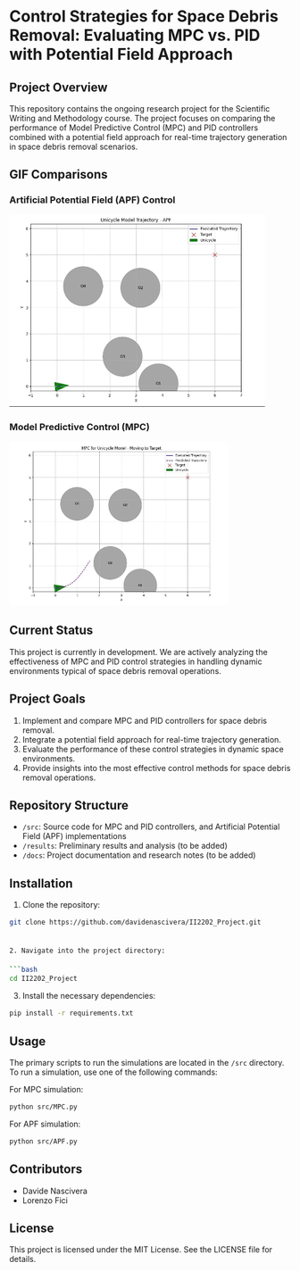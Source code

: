 # Control Strategies for Space Debris Removal: Evaluating MPC vs. PID with Potential Field Approach

## Project Overview

This repository contains the ongoing research project for the Scientific Writing and Methodology course. The project focuses on comparing the performance of Model Predictive Control (MPC) and PID controllers combined with a potential field approach for real-time trajectory generation in space debris removal scenarios.

## GIF Comparisons

### Artificial Potential Field (APF) Control
![APF Simulation](data/GIF/gif_apf.gif)

### Model Predictive Control (MPC)
![MPC Simulation](data/GIF/gif_mpc.gif)

## Current Status

This project is currently in development. We are actively analyzing the effectiveness of MPC and PID control strategies in handling dynamic environments typical of space debris removal operations.

## Project Goals

1. Implement and compare MPC and PID controllers for space debris removal.
2. Integrate a potential field approach for real-time trajectory generation.
3. Evaluate the performance of these control strategies in dynamic space environments.
4. Provide insights into the most effective control methods for space debris removal operations.

## Repository Structure

- `/src`: Source code for MPC and PID controllers, and Artificial Potential Field (APF) implementations
- `/results`: Preliminary results and analysis (to be added)
- `/docs`: Project documentation and research notes (to be added)

## Installation

1. Clone the repository:

```bash
git clone https://github.com/davidenascivera/II2202_Project.git


2. Navigate into the project directory:

```bash
cd II2202_Project
```

3. Install the necessary dependencies:

```bash
pip install -r requirements.txt
```

## Usage

The primary scripts to run the simulations are located in the `/src` directory. To run a simulation, use one of the following commands:

For MPC simulation:
```bash
python src/MPC.py
```

For APF simulation:
```bash
python src/APF.py
```


## Contributors

- Davide Nascivera
- Lorenzo Fici

## License

This project is licensed under the MIT License. See the LICENSE file for details.

